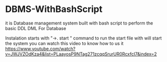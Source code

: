 # DBMS-WithBashScript
it is Database management system built with bash script to perform the basic DDL DML For Database 

Instalation starts with "->. start " command to run the start file with will start the system 
you can watch this video to know how to us it 
https://www.youtube.com/watch?v=JWJVZOdKza4&list=PLaayosP9NTag271zcqqSrurUR0RcxfcI7&index=2
